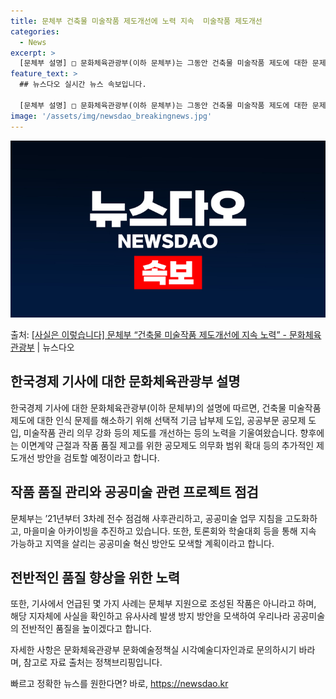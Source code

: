 ```yaml
---
title: 문체부 건축물 미술작품 제도개선에 노력 지속  미술작품 제도개선
categories:
  - News
excerpt: >
  [문체부 설명] □ 문화체육관광부(이하 문체부)는 그동안 건축물 미술작품 제도에 대한 문제를 인식하고 이를 …
feature_text: >
  ## 뉴스다오 실시간 뉴스 속보입니다.

  [문체부 설명] □ 문화체육관광부(이하 문체부)는 그동안 건축물 미술작품 제도에 대한 문제를 인식하고 이를 …
image: '/assets/img/newsdao_breakingnews.jpg'
---
```


![뉴스다오 속보](/assets/img/newsdao_breakingnews.jpg)

<p>출처: <a href="https://newsdao.kr/3614" rel="dofollow">[사실은 이렇습니다] 문체부 “건축물 미술작품 제도개선에 지속 노력” - 문화체육관광부</a> | 뉴스다오</p>

<h2 data-ke-size="size26">한국경제 기사에 대한 문화체육관광부 설명</h2>
<p data-ke-size="size16">한국경제 기사에 대한 문화체육관광부(이하 문체부)의 설명에 따르면, 건축물 미술작품 제도에 대한 인식 문제를 해소하기 위해 선택적 기금 납부제 도입, 공공부문 공모제 도입, 미술작품 관리 의무 강화 등의 제도를 개선하는 등의 노력을 기울여왔습니다. 향후에는 이면계약 근절과 작품 품질 제고를 위한 공모제도 의무화 범위 확대 등의 추가적인 제도개선 방안을 검토할 예정이라고 합니다.</p>

<h2 data-ke-size="size26">작품 품질 관리와 공공미술 관련 프로젝트 점검</h2>
<p data-ke-size="size16">문체부는 ’21년부터 3차례 전수 점검해 사후관리하고, 공공미술 업무 지침을 고도화하고, 마을미술 아카이빙을 추진하고 있습니다. 또한, 토론회와 학술대회 등을 통해 지속 가능하고 지역을 살리는 공공미술 혁신 방안도 모색할 계획이라고 합니다.</p>

<h2 data-ke-size="size26">전반적인 품질 향상을 위한 노력</h2>
<p data-ke-size="size16">또한, 기사에서 언급된 몇 가지 사례는 문체부 지원으로 조성된 작품은 아니라고 하며, 해당 지자체에 사실을 확인하고 유사사례 발생 방지 방안을 모색하여 우리나라 공공미술의 전반적인 품질을 높이겠다고 합니다.</p>
<p data-ke-size="size16">자세한 사항은 문화체육관광부 문화예술정책실 시각예술디자인과로 문의하시기 바라며, 참고로 자료 출처는 정책브리핑입니다.</p>

빠르고 정확한 뉴스를 원한다면? 바로, <a href="https://newsdao.kr" rel="dofollow">https://newsdao.kr</a>



